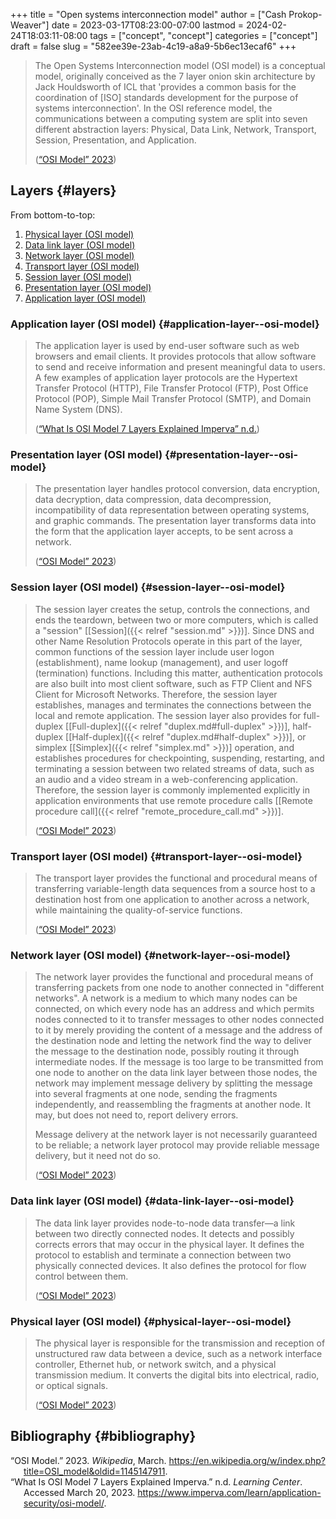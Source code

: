 +++
title = "Open systems interconnection model"
author = ["Cash Prokop-Weaver"]
date = 2023-03-17T08:23:00-07:00
lastmod = 2024-02-24T18:03:11-08:00
tags = ["concept", "concept"]
categories = ["concept"]
draft = false
slug = "582ee39e-23ab-4c19-a8a9-5b6ec13ecaf6"
+++

> The Open Systems Interconnection model (OSI model) is a conceptual model, originally conceived as the 7 layer onion skin architecture by Jack Houldsworth of ICL that 'provides a common basis for the coordination of [ISO] standards development for the purpose of systems interconnection'. In the OSI reference model, the communications between a computing system are split into seven different abstraction layers: Physical, Data Link, Network, Transport, Session, Presentation, and Application.
>
> (<a href="#citeproc_bib_item_1">“OSI Model” 2023</a>)


## Layers {#layers}

From bottom-to-top:

1.  [Physical layer (OSI model)](#physical-layer--osi-model)
2.  [Data link layer (OSI model)](#data-link-layer--osi-model)
3.  [Network layer (OSI model)](#network-layer--osi-model)
4.  [Transport layer (OSI model)](#transport-layer--osi-model)
5.  [Session layer (OSI model)](#session-layer--osi-model)
6.  [Presentation layer (OSI model)](#presentation-layer--osi-model)
7.  [Application layer (OSI model)](#application-layer--osi-model)


### Application layer (OSI model) {#application-layer--osi-model}

> The application layer is used by end-user software such as web browsers and email clients. It provides protocols that allow software to send and receive information and present meaningful data to users. A few examples of application layer protocols are the Hypertext Transfer Protocol (HTTP), File Transfer Protocol (FTP), Post Office Protocol (POP), Simple Mail Transfer Protocol (SMTP), and Domain Name System (DNS).
>
> (<a href="#citeproc_bib_item_2">“What Is OSI Model 7 Layers Explained Imperva” n.d.</a>)


### Presentation layer (OSI model) {#presentation-layer--osi-model}

> The presentation layer handles protocol conversion, data encryption, data decryption, data compression, data decompression, incompatibility of data representation between operating systems, and graphic commands. The presentation layer transforms data into the form that the application layer accepts, to be sent across a network.
>
> (<a href="#citeproc_bib_item_1">“OSI Model” 2023</a>)


### Session layer (OSI model) {#session-layer--osi-model}

> The session layer creates the setup, controls the connections, and ends the teardown, between two or more computers, which is called a "session" [[Session]({{< relref "session.md" >}})]. Since DNS and other Name Resolution Protocols operate in this part of the layer, common functions of the session layer include user logon (establishment), name lookup (management), and user logoff (termination) functions. Including this matter, authentication protocols are also built into most client software, such as FTP Client and NFS Client for Microsoft Networks. Therefore, the session layer establishes, manages and terminates the connections between the local and remote application. The session layer also provides for full-duplex [[Full-duplex]({{< relref "duplex.md#full-duplex" >}})], half-duplex [[Half-duplex]({{< relref "duplex.md#half-duplex" >}})], or simplex [[Simplex]({{< relref "simplex.md" >}})] operation, and establishes procedures for checkpointing, suspending, restarting, and terminating a session between two related streams of data, such as an audio and a video stream in a web-conferencing application. Therefore, the session layer is commonly implemented explicitly in application environments that use remote procedure calls [[Remote procedure call]({{< relref "remote_procedure_call.md" >}})].
>
> (<a href="#citeproc_bib_item_1">“OSI Model” 2023</a>)


### Transport layer (OSI model) {#transport-layer--osi-model}

> The transport layer provides the functional and procedural means of transferring variable-length data sequences from a source host to a destination host from one application to another across a network, while maintaining the quality-of-service functions.
>
> (<a href="#citeproc_bib_item_1">“OSI Model” 2023</a>)


### Network layer (OSI model) {#network-layer--osi-model}

> The network layer provides the functional and procedural means of transferring packets from one node to another connected in "different networks". A network is a medium to which many nodes can be connected, on which every node has an address and which permits nodes connected to it to transfer messages to other nodes connected to it by merely providing the content of a message and the address of the destination node and letting the network find the way to deliver the message to the destination node, possibly routing it through intermediate nodes. If the message is too large to be transmitted from one node to another on the data link layer between those nodes, the network may implement message delivery by splitting the message into several fragments at one node, sending the fragments independently, and reassembling the fragments at another node. It may, but does not need to, report delivery errors.
>
> Message delivery at the network layer is not necessarily guaranteed to be reliable; a network layer protocol may provide reliable message delivery, but it need not do so.
>
> (<a href="#citeproc_bib_item_1">“OSI Model” 2023</a>)


### Data link layer (OSI model) {#data-link-layer--osi-model}

> The data link layer provides node-to-node data transfer—a link between two directly connected nodes. It detects and possibly corrects errors that may occur in the physical layer. It defines the protocol to establish and terminate a connection between two physically connected devices. It also defines the protocol for flow control between them.
>
> (<a href="#citeproc_bib_item_1">“OSI Model” 2023</a>)


### Physical layer (OSI model) {#physical-layer--osi-model}

> The physical layer is responsible for the transmission and reception of unstructured raw data between a device, such as a network interface controller, Ethernet hub, or network switch, and a physical transmission medium. It converts the digital bits into electrical, radio, or optical signals.
>
> (<a href="#citeproc_bib_item_1">“OSI Model” 2023</a>)


## Bibliography {#bibliography}

<style>.csl-entry{text-indent: -1.5em; margin-left: 1.5em;}</style><div class="csl-bib-body">
  <div class="csl-entry"><a id="citeproc_bib_item_1"></a>“OSI Model.” 2023. <i>Wikipedia</i>, March. <a href="https://en.wikipedia.org/w/index.php?title=OSI_model&oldid=1145147911">https://en.wikipedia.org/w/index.php?title=OSI_model&#38;oldid=1145147911</a>.</div>
  <div class="csl-entry"><a id="citeproc_bib_item_2"></a>“What Is OSI Model 7 Layers Explained Imperva.” n.d. <i>Learning Center</i>. Accessed March 20, 2023. <a href="https://www.imperva.com/learn/application-security/osi-model/">https://www.imperva.com/learn/application-security/osi-model/</a>.</div>
</div>
